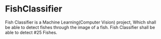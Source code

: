# FishClassifier
Fish Classifier is a Machine Learning(Computer Vision) project, Which shall be able to detect fishes through the image of a fish.
Fish Classifier shall be able to detect #25 Fishes.

